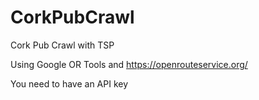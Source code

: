 # CorkPubCrawl
Cork Pub Crawl with TSP

Using Google OR Tools and https://openrouteservice.org/

You need to have an API key
